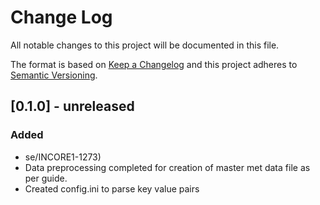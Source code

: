 # Change Log
All notable changes to this project will be documented in this file.

The format is based on [Keep a Changelog](http://keepachangelog.com/)
and this project adheres to [Semantic Versioning](http://semver.org/).

## [0.1.0] - unreleased

### Added
- se/INCORE1-1273)
- Data preprocessing completed for creation of master met data file as per guide.
- Created config.ini to parse key value pairs
